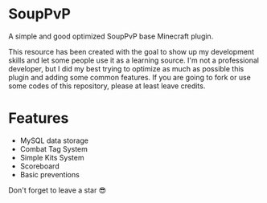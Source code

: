 # SoupPvP
A simple and good optimized SoupPvP base Minecraft plugin.

This resource has been created with the goal to show up my development skills and let some people use it as a learning source. I'm not a professional developer, but I did my best trying to optimize as much as possible this plugin and adding some common features. If you are going to fork or use some codes of this repository, please at least leave credits.

# Features
- MySQL data storage
- Combat Tag System
- Simple Kits System
- Scoreboard
- Basic preventions

Don't forget to leave a star 😎
